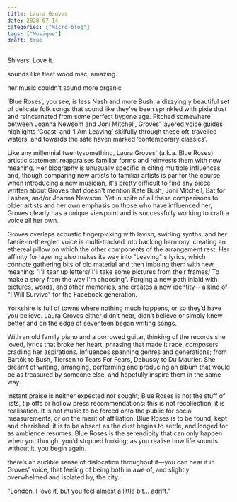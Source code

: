 ```yaml
---
title: Laura Groves
date: 2020-07-14
categories: ["Micro-blog"]
tags: ["Musique"]
draft: true
---
```


Shivers! Love it.

sounds like fleet wood mac, amazing

her music couldn’t sound more organic

‘Blue Roses’, you see, is less Nash and more Bush, a dizzyingly beautiful set of delicate folk songs that sound like they’ve been sprinkled with pixie dust and reincarnated from some perfect bygone age. Pitched somewhere between Joanna Newsom and Joni Mitchell, Groves’ layered voice guides highlights ‘Coast’ and ‘I Am Leaving’ skilfully through these oft-travelled waters, and towards the safe haven marked ‘contemporary classics’.

Like any millennial twentysomething, Laura Groves' (a.k.a. Blue Roses) artistic statement reappraises familiar forms and reinvests them with new meaning. Her biography is unusually specific in citing multiple influences and, though comparing new artists to familiar artists is par for the course when introducing a new musician, it's pretty difficult to find any piece written about Groves that doesn't mention Kate Bush, Joni Mitchell, Bat for Lashes, and/or Joanna Newsom. Yet in spite of all these comparisons to older artists and her own emphasis on those who have influenced her, Groves clearly has a unique viewpoint and is successfully working to craft a voice all her own.

Groves overlaps acoustic fingerpicking with lavish, swirling synths, and her faerie-in-the-glen voice is multi-tracked into backing harmony, creating an ethereal pillow on which the other components of the arrangement rest. Her affinity for layering also makes its way into "Leaving"'s lyrics, which connote gathering bits of old material and then imbuing them with new meaning: "I'll tear up letters/ I'll take some pictures from their frames/ To make a story from the way I'm choosing". Forging a new path inlaid with pictures, words, and other memories, she creates a new identity-- a kind of "I Will Survive" for the Facebook generation.

Yorkshire is full of towns where nothing much happens, or so they’d have you believe. Laura Groves either didn’t hear, didn’t believe or simply knew better and on the edge of seventeen began writing songs.

With an old family piano and a borrowed guitar, thinking of the records she loved, lyrics that broke her heart, phrasing that made it race, composers cradling her aspirations. Influences spanning genres and generations; from Bartók to Bush, Tiersen to Tears For Fears, Debussy to Du Maurier. She dreamt of writing, arranging, performing and producing an album that would be as treasured by someone else, and hopefully inspire them in the same way.

Instant praise is neither expected nor sought; Blue Roses is not the stuff of lists, tip offs or hollow press recommendations; this is not recollection, it is realisation. It is not music to be forced onto the public for social measurements, or on the merit of affiliation. Blue Roses is to be found, kept and cherished; it is to be absent as the dust begins to settle, and longed for as ambience resumes. Blue Roses is the serendipity that can only happen when you thought you’d stopped looking; as you realise how life sounds without it, you begin again.

there’s an audible sense of dislocation throughout it—you can hear it in Groves’ voice, that feeling of being both in awe of, and slightly overwhelmed and isolated by, the city.

"London, I love it, but you feel almost a little bit… adrift."
